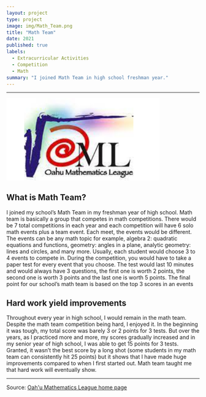```yaml
---
layout: project
type: project
image: img/Math_Team.png
title: "Math Team"
date: 2021
published: true
labels:
  - Extracurricular Activities
  - Competition
  - Math
summary: "I joined Math Team in high school freshman year."
---
```


<hr>
<img width="400px" 
     class="rounded float-start pe-4" 
     src="../img/Math_Team.png" >

## What is Math Team?
I joined my school’s Math Team in my freshman year of high school. Math team is basically a group that competes in math competitions. There would be 7 total competitions in each year and each competition will have 6 solo math events plus a team event. Each meet, the events would be different. The events can be any math topic for example, algebra 2: quadratic equations and functions, geometry: angles in a plane, analytic geometry: lines and circles, and many more. Usually, each student would choose 3 to 4 events to compete in. During the competition, you would have to take a paper test for every event that you choose. The test would last 10 minutes and would always have 3 questions, the first one is worth 2 points, the second one is worth 3 points and the last one is worth 5 points. The final point for our school’s math team is based on the top 3 scores in an events

## Hard work yield improvements
Throughout every year in high school, I would remain in the math team. Despite the math team competition being hard, I enjoyed it. In the beginning it was tough, my total score was barely 3 or 2 points for 3 tests. But over the years, as I practiced more and more, my scores gradually increased and in my senior year of high school, I was able to get 15 points for 3 tests. Granted, it wasn’t the best score by a long shot (some students in my math team can consistently hit 25 points) but it shows that I have made huge improvements compared to when I first started out. Math team taught me that hard work will eventually show.

	
<hr>

Source: [Oah'u Mathematics League home page](https://www.oahumath.org/home)
